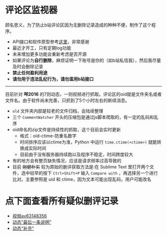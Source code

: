 # 评论区监视器

顾名思义，为了防止b站评论区因为无删除记录造成的种种不便，制作了这个程序。

* API接口和软件原型参考[这里](https://github.com/GlobalCooling/get_bili_comments)，非常感谢
* 最近才开工，只有定期log功能
* 未来增加更多功能会重新考虑是否开源
* 如果评论为**自行删除**，麻烦证明一下账号是你的（如b站私信我），然后我尽量及时会删除记录
* **禁止任何盈利用途**
* **请勿用于违法乱纪行为，请勿滥用b站接口**

---

目前针对 **咩2016** 的7则动态，一则视频进行抓取。评论区的oid就是文件夹名或者文件名。由于软件尚未完善，只抓到了5个小时左右的断续消息。
* `old` 文件夹内部是较老的文件归档，会陆续整理
* 三个 `CommentWatcher` 开头的压缩包是通过js脚本爬取的，有一定的乱码和乱序
* oid命名的zip文件是持续性的抓取，这个目前会实时更新
    - 格式：oid-ctime-防重名数字
    - 时间排序应该以ctime为准，Python 中运行 `time.ctime(<ctime>)` 就能转换成实际时间
    - 目前由于没有服务器持续跑以及程序不稳定，时间跨度较大
* 有的地方会有整页缺失情况，应该是请求频率过高导致的
* 目前 ~~刚健朴实~~ 较为原始的删评获取方法是:在 Sublime Text 里打开两个文件，选中较早的按下 `Ctrl+Shift+P` 输入 `Compare with` ，再选择另一个进行比对。主要参照是 uid 和 ctime，因为文本可能出现乱码，用户可能改名

# 点下面查看所有疑似删评记录
* [视频av63148356](/AllDeletes/63148356.md)
* [动态“最后一条说明” ](/AllDeletes/40928079.md)
* [动态“补充”](/AllDeletes/40928776.md)
